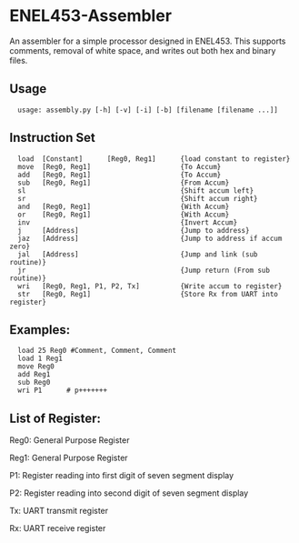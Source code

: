 ENEL453-Assembler
=================

An assembler for a simple processor designed in ENEL453.  This supports comments, removal of white space, and writes out both hex and binary files.

## Usage
```
  usage: assembly.py [-h] [-v] [-i] [-b] [filename [filename ...]]
```
## Instruction Set
```
  load  [Constant]      [Reg0, Reg1]      {load constant to register}
  move  [Reg0, Reg1]                      {To Accum}
  add   [Reg0, Reg1]                      {To Accum}
  sub   [Reg0, Reg1]                      {From Accum}
  sl                                      {Shift accum left}
  sr                                      {Shift accum right}
  and   [Reg0, Reg1]                      {With Accum}
  or    [Reg0, Reg1]                      {With Accum}
  inv                                     {Invert Accum}
  j     [Address]                         {Jump to address}
  jaz   [Address]                         {Jump to address if accum zero}
  jal   [Address]                         {Jump and link (sub routine)}
  jr                                      {Jump return (From sub routine)}
  wri   [Reg0, Reg1, P1, P2, Tx]          {Write accum to register}
  str   [Reg0, Reg1]                      {Store Rx from UART into register}
```

## Examples:
```
  load 25 Reg0 #Comment, Comment, Comment
  load 1 Reg1
  move Reg0
  add Reg1
  sub Reg0
  wri P1      # p+++++++
```

## List of Register:
  Reg0:   General Purpose Register

  Reg1:   General Purpose Register

  P1:     Register reading into first digit of seven segment display

  P2:     Register reading into second digit of seven segment display

  Tx:     UART transmit register

  Rx:     UART receive register

